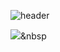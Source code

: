 ![header](https://capsule-render.vercel.app/api?type=venom&color=ffc1cc&height=300&section=header&text=Jeongah%20Lee&fontSize=90&fontColor=fc8eac)



<img src="https://img.shields.io/badge/Java-007396?style=flat&logo=Java&logoColor=white"/></a>&nbsp
